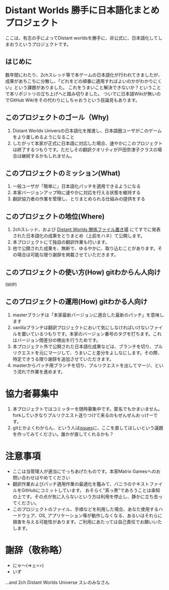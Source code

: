 # Distant Worlds 勝手に日本語化まとめプロジェクト

ここは、有志の手によってDistant worldsを勝手に、非公式に、日本語化してしまおうというプロジェクトです。

## はじめに

数年間にわたり、2chスレッド等で本ゲームの日本語化が行われてきましたが、成果があちこちに分散し、「どれをどの順番に適用すればよいのかがわかりにくい」という課題がありました。
これをうまいこと解決できないか？ということで本リポジトリの立ち上げへと踏み切りました。
ついでに日本語Wikiが無いのでGitHub Wikiをその代わりにしちゃおうという目論見もあります。

## このプロジェクトのゴール（Why)

1. Distant Worlds Universの日本語化を推進し、日本語圏ユーザがこのゲームをより楽しめるようになること
2. したがって本家が正式に日本語に対応した場合、速やかにこのプロジェクトは終了するつもりです。ただしその翻訳クオリティが戸田奈津子クラスの場合は継続するかもしれません。

## このプロジェクトのミッション(What)

1. 一般ユーザが「簡単に」日本語化パッチを適用できるようになる
2. 本家バージョンアップ時に速やかに対応を行える状態を維持する
3. 翻訳協力者の作業を管理し、とりまとめられる仕組みの提供をする

## このプロジェクトの地位(Where)

1. 2chスレッド、および [Distant Worlds 関係ファイル置き場](http://ux.getuploader.com/DistantWorlds/) にてすでに発表された日本語化の成果をとりまとめ（上前をハネ）て公開します。
2. 本プロジェクトにて独自の翻訳作業も行います。
3. 他で公開された成果を、無断で、ゆるやかに、取り込むことがあります。その場合は可能な限り謝辞を掲載させていただきます。

## このプロジェクトの使い方(How) gitわからん人向け

(WIP)

## このプロジェクトの運用(How) gitわかる人向け

1. masterブランチは「本家最新バージョンに適合した最新のパッチ」を意味します
1. vanillaブランチは翻訳プロジェクトにおいて気にしなければいけないファイルを置いているつもりです。本家のバージョン番号のタグを打ちます。これはバージョン間差分の検出を行うためです。
1. 本プロジェクト外で公開された日本語化成果などは、ブランチを切り、プルリクエストを元にマージして、うまいこと差分をよしなにします。その際、特定できうる限り謝辞を追加させていただきます。
1. masterからパッチ用ブランチを切り、プルリクエストを出してマージ、という流れで作業を進めます。

# 協力者募集中

1. 本プロジェクトではコミッターを随時募集中です。匿名でもかまいません。forkしていきなりプルリクエスト送りつけて来るのもぜんぜんおっけーです。
2. gitとかよくわからん、という人は[issues](https://github.com/distantworlds-jp/distantworlds/issues)に、ここを直してほしいという議題を作ってみてください。誰かが直してくれるかも？

# 注意事項

+ ここは当管理人が適当にでっちあげたものです。本家Matrix Gamesへのお問い合わせはやめてください
+ 翻訳作業およびパッチ適用作業の最適化を鑑みて、バニラのテキストファイルをGitHubにコミットしています。
 おそらく"真っ黒"であろうことは承知の上です。その点が気に入らないという方は利用を停止し、静かに立ち去ってください。
+ このプロジェクトのファイル、手順などを利用した場合、あなた使用するハードウェア、OS, アプリケーション等が動作しなくなる、あるいはそれらに損害を与える可能性があります。ご利用にあたっては自己責任でお願いいたします。

# 謝辞（敬称略）

- にゃ～(=>ェ<=)
- いず

...and 2ch Distant Worlds Universe スレのみなさん
